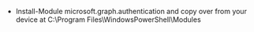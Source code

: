 - Install-Module microsoft.graph.authentication and copy over from your device at C:\Program Files\WindowsPowerShell\Modules